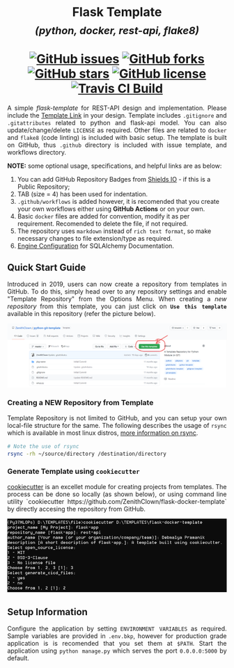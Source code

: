 <h1 align = "center">
	Flask Template <br>
	<sub><b><i>(python, docker, rest-api, flake8)</i></b></sub> <br>
	<a href = "https://www.linkedin.com/in/dpramanik/"><img height="16" width="16" src="https://unpkg.com/simple-icons@v3/icons/linkedin.svg"/></a>
	<a href = "https://github.com/ZenithClown"><img height="16" width="16" src="https://unpkg.com/simple-icons@v3/icons/github.svg"/></a>
	<a href = "https://gitlab.com/ZenithClown/"><img height="16" width="16" src="https://unpkg.com/simple-icons@v3/icons/gitlab.svg"/></a>
	<a href = "https://www.researchgate.net/profile/Debmalya_Pramanik2"><img height="16" width="16" src="https://unpkg.com/simple-icons@v3/icons/researchgate.svg"/></a>
	<a href = "https://www.kaggle.com/dPramanik/"><img height="16" width="16" src="https://unpkg.com/simple-icons@v3/icons/kaggle.svg"/></a>
	<a href = "https://app.pluralsight.com/profile/Debmalya-Pramanik/"><img height="16" width="16" src="https://unpkg.com/simple-icons@v3/icons/pluralsight.svg"/></a>
	<a href = "https://stackoverflow.com/users/6623589/"><img height="16" width="16" src="https://unpkg.com/simple-icons@v3/icons/stackoverflow.svg"/></a>
	<br>
	<a href="https://github.com/ZenithClown/flask-docker-template/issues"><img alt="GitHub issues" src="https://img.shields.io/github/issues/ZenithClown/flask-docker-template?style=plastic"></a>
	<a href="https://github.com/ZenithClown/flask-docker-template/network"><img alt="GitHub forks" src="https://img.shields.io/github/forks/ZenithClown/flask-docker-template?style=plastic"></a>
	<a href="https://github.com/ZenithClown/flask-docker-template/stargazers"><img alt="GitHub stars" src="https://img.shields.io/github/stars/ZenithClown/flask-docker-template?style=plastic"></a>
	<a href="https://github.com/ZenithClown/flask-docker-template/blob/master/LICENSE"><img alt="GitHub license" src="https://img.shields.io/github/license/ZenithClown/flask-docker-template?style=plastic"></a>
	<a href="https://app.travis-ci.com/ZenithClown/flask-docker-template.svg?branch=master"><img alt="Travis CI Build" src="https://app.travis-ci.com/ZenithClown/flask-docker-template.svg?branch=master"></a>
</h1>

<p align = "justify">A simple <i>flask-template</i> for REST-API design and implementation. Please include the <a href = "https://github.com/ZenithClown/flask-docker-template/tree/master">Template Link</a> in your design. Template includes <code>.gitignore</code> and <code>.gitattributes</code> related to python and flask-api model. You can also update/change/delete <code>LICENSE</code> as required. Other files are related to <code>docker</code> and <code>flake8</code> (code linting) is included with basic setup. The template is built on GitHub, thus <code>.github</code> directory is included with issue template, and workflows directory.</p>

**NOTE:** some optional usage, specifications, and helpful links are as below:
  1. You can add GitHub Repository Badges from [Shields IO](https://shields.io/) - if this is a Public Repository;
  2. TAB (size = 4) has been used for indentation.
  3. `.github/workflows` is added however, it is recomended that you create your own workflows either using **GitHub Actions** or on your own.
  4. Basic `docker` files are added for convention, modify it as per requirement. Recomended to delete the file, if not required.
  5. The repository uses `markdown` instead of `rich text format`, so make necessary changes to file extension/type as required.
  6. [Engine Configuration](https://docs.sqlalchemy.org/en/14/core/engines.html) for SQLAlchemy Documentation.

## Quick Start Guide
<p align = "justify">Introduced in 2019, users can now create a repository from templates in GitHub. To do this, simply head over to any repository settings and enable "Template Repository" from the Options Menu. When creating a <i>new repository</i> from this template, you can just click on <b><code>Use this template</code></b> available in this repository (refer the picture below).</p>

<img alt = "use_this_template_demo" src = "./assets/use_this_template_demo.png">

### Creating a NEW Repository from Template
<p align = "justify">Template Repository is not limited to GitHub, and you can setup your own local-file structure for the same. The following describes the usage of <code>rsync</code> which is available in most linux distros, <a href = "https://linux.die.net/man/1/rsync">more information on rsync</a>.</p>

```bash
# Note the use of rsync
rsync -rh ~/source/directory /destination/directory
```

### Generate Template using `cookiecutter`
<p align = "justify"><a href = "https://cookiecutter.readthedocs.io/en/1.7.3/README.html">cookiecutter</a> is an excellet module for creating projects from templates. The process can be done so locally (as shown below), or using command line utility `cookiecutter https://github.com/ZenithClown/flask-docker-template` by directly accesing the repository from GitHub.</p>

<img alt = "using_cookiecutter_locally_demo" src = "./assets/cookiecutter.png">

## Setup Information
<p align = "justify">Configure the application by setting <code>ENVIRONMENT VARIABLES</code> as required. Sample variables are provided in <code>.env.bkp</code>, however for production grade application is is recomended that you set them at <code>$PATH</code>. Start the application using <code>python manage.py</code> which serves the port <code>0.0.0.0:5000</code> by default.</p>
